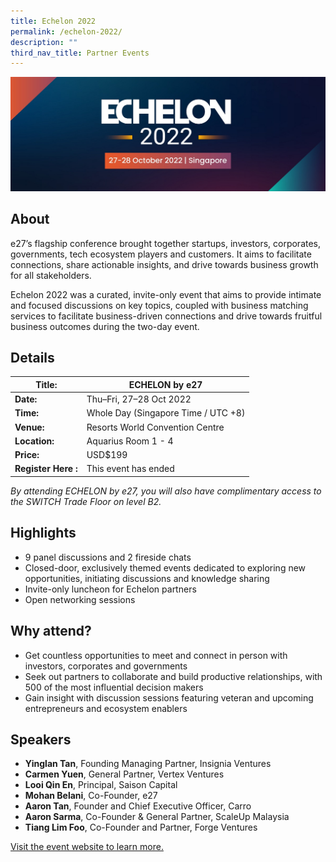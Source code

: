 ```yaml
---
title: Echelon 2022
permalink: /echelon-2022/
description: ""
third_nav_title: Partner Events
---
```

![ECHELON by e27 at SWITCH 2022](/images/echelon-2022-poster.png)
## **About**
e27’s flagship conference brought together startups, investors, corporates, governments, tech ecosystem players and customers. It aims to facilitate connections, share actionable insights, and drive towards business growth for all stakeholders. 

Echelon 2022 was a curated, invite-only event that aims to provide intimate and focused discussions on key topics, coupled with business matching services to facilitate business-driven connections and drive towards fruitful business outcomes during the two-day event.

## **Details**

| **Title:** | **ECHELON by e27**|
| -------- | -------- |
|**Date:** | Thu–Fri, 27–28 Oct 2022 |
| **Time:**    | Whole Day (Singapore Time / UTC +8) |
|**Venue:** | Resorts World Convention Centre |
|**Location:** | Aquarius Room 1 - 4 |
|**Price:** | USD$199 |
|**Register Here :** | This event has ended |

*By attending ECHELON by e27, you will also have complimentary access to the SWITCH Trade Floor on level B2.*

## **Highlights**
* 9 panel discussions and 2 fireside chats
* Closed-door, exclusively themed events dedicated to exploring new opportunities, initiating discussions and knowledge sharing
* Invite-only luncheon for Echelon partners
* Open networking sessions


## **Why attend?**
* Get countless opportunities to meet and connect in person with investors, corporates and governments
* Seek out partners to collaborate and build productive relationships, with 500 of the most influential decision makers
* Gain insight with discussion sessions featuring veteran and upcoming entrepreneurs and ecosystem enablers

## **Speakers**
* **Yinglan Tan**, Founding Managing Partner, Insignia Ventures
* **Carmen Yuen**, General Partner, Vertex Ventures
* **Looi Qin En**, Principal, Saison Capital
* **Mohan Belani**, Co-Founder, e27
* **Aaron Tan**, Founder and Chief Executive Officer, Carro
* **Aaron Sarma**, Co-Founder & General Partner, ScaleUp Malaysia
* **Tiang Lim Foo**, Co-Founder and Partner, Forge Ventures

[Visit the event website to learn more.](https://e27.co/echelon/asia/)